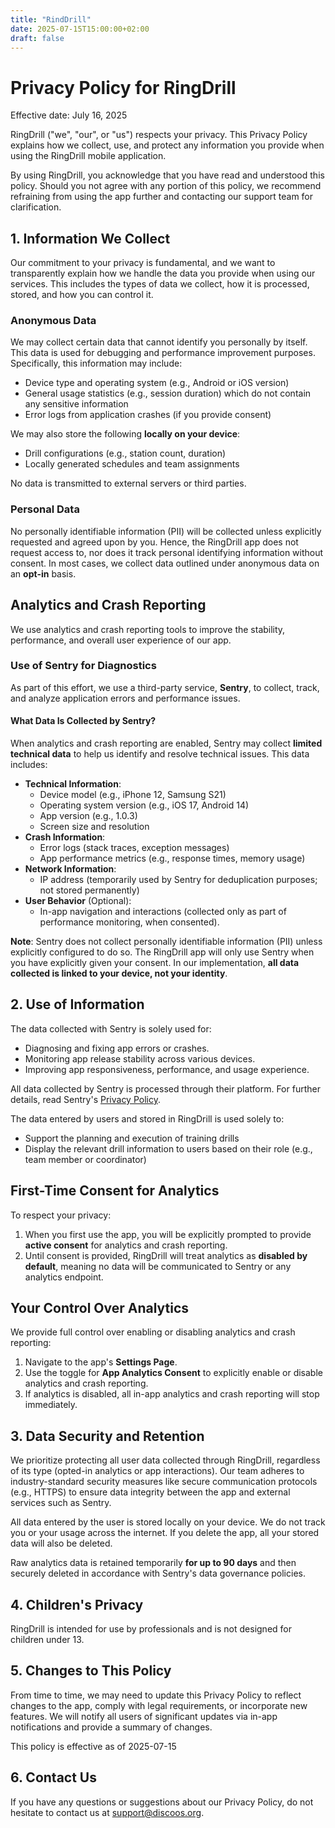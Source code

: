 ```yaml
---
title: "RindDrill"
date: 2025-07-15T15:00:00+02:00
draft: false
---
```


# Privacy Policy for RingDrill

Effective date: July 16, 2025

RingDrill ("we", "our", or "us") respects your privacy. 
This Privacy Policy explains how we collect, use, and protect 
any information you provide when using the RingDrill mobile application.

By using RingDrill, you acknowledge that you have read and understood this policy. 
Should you not agree with any portion of this policy, we recommend refraining from 
using the app further and contacting our support team for clarification.

## 1. Information We Collect

Our commitment to your privacy is fundamental, and we want to transparently explain 
how we handle the data you provide when using our services. This includes the types 
of data we collect, how it is processed, stored, and how you can control it.

### Anonymous Data
We may collect certain data that cannot identify you personally by itself. 
This data is used for debugging and performance improvement purposes. 
Specifically, this information may include:

- Device type and operating system (e.g., Android or iOS version)
- General usage statistics (e.g., session duration) which do not contain any sensitive information
- Error logs from application crashes (if you provide consent)

We may also store the following **locally on your device**:
- Drill configurations (e.g., station count, duration)
- Locally generated schedules and team assignments

No data is transmitted to external servers or third parties.

### Personal Data
No personally identifiable information (PII) will be collected unless explicitly
requested and agreed upon by you. Hence, the RingDrill app does not request access to, 
nor does it track personal identifying information without consent. In most cases, 
we collect data outlined under anonymous data on an **opt-in** basis.

## Analytics and Crash Reporting

We use analytics and crash reporting tools to improve the stability, 
performance, and overall user experience of our app.

### Use of Sentry for Diagnostics

As part of this effort, we use a third-party service, **Sentry**,
to collect, track, and analyze application errors and performance issues.

#### What Data Is Collected by Sentry?

When analytics and crash reporting are enabled, Sentry may collect 
**limited technical data** to help us identify and resolve technical 
issues. This data includes:

- **Technical Information**:
    - Device model (e.g., iPhone 12, Samsung S21)
    - Operating system version (e.g., iOS 17, Android 14)
    - App version (e.g., 1.0.3)
    - Screen size and resolution
- **Crash Information**:
    - Error logs (stack traces, exception messages)
    - App performance metrics (e.g., response times, memory usage)
- **Network Information**:
    - IP address (temporarily used by Sentry for deduplication purposes; not stored permanently)
- **User Behavior** (Optional):
    - In-app navigation and interactions (collected only as part of performance monitoring, when consented).

**Note**: Sentry does not collect personally identifiable information (PII) unless 
explicitly configured to do so. The RingDrill app will only use Sentry when you have 
explicitly given your consent. In our implementation, **all data collected is linked to your 
device, not your identity**.

## 2. Use of Information

The data collected with Sentry is solely used for:
- Diagnosing and fixing app errors or crashes.
- Monitoring app release stability across various devices.
- Improving app responsiveness, performance, and usage experience.

All data collected by Sentry is processed through their platform. 
For further details, read Sentry's [Privacy Policy](https://sentry.io/privacy/).

The data entered by users and stored in RingDrill is used solely to:
- Support the planning and execution of training drills
- Display the relevant drill information to users based on their role (e.g., team member or coordinator)

## First-Time Consent for Analytics

To respect your privacy:
1. When you first use the app, you will be explicitly prompted to provide **active consent** for analytics and crash reporting.
2. Until consent is provided, RingDrill will treat analytics as **disabled by default**, meaning no data will be communicated to Sentry or any analytics endpoint.

## Your Control Over Analytics

We provide full control over enabling or disabling analytics and crash reporting:
1. Navigate to the app's **Settings Page**.
2. Use the toggle for **App Analytics Consent** to explicitly enable or disable analytics and crash reporting.
3. If analytics is disabled, all in-app analytics and crash reporting will stop immediately.

## 3. Data Security and Retention

We prioritize protecting all user data collected through RingDrill, regardless of its type 
(opted-in analytics or app interactions). Our team adheres to industry-standard security measures 
like secure communication protocols (e.g., HTTPS) to ensure data integrity between the app and 
external services such as Sentry.

All data entered by the user is stored locally on your device. We do not track you or your usage 
across the internet. If you delete the app, all your stored data will also be deleted. 

Raw analytics data is retained temporarily **for up to 90 days** and then securely
deleted in accordance with Sentry's data governance policies.

## 4. Children's Privacy

RingDrill is intended for use by professionals and is not designed for children under 13.

## 5. Changes to This Policy

From time to time, we may need to update this Privacy Policy to reflect changes to the app, 
comply with legal requirements, or incorporate new features. We will notify all users of 
significant updates via in-app notifications and provide a summary of changes.

This policy is effective as of 2025-07-15

## 6. Contact Us

If you have any questions or suggestions about our Privacy Policy, do not hesitate to 
contact us at support@discoos.org.